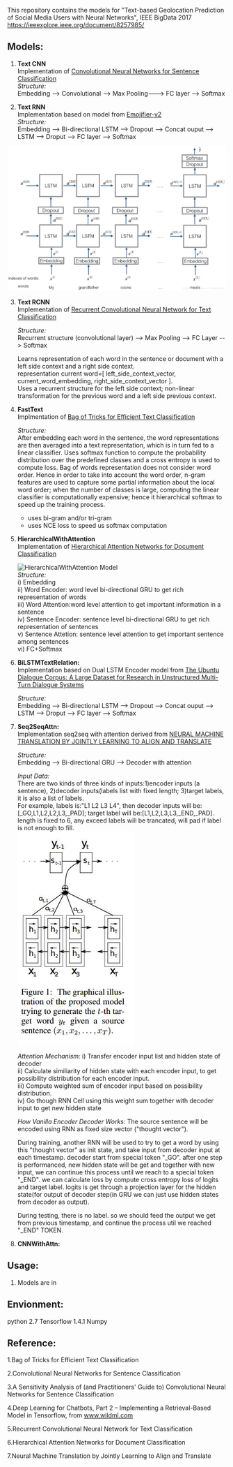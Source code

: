 
This repository contains the models for "Text-based Geolocation Prediction of Social Media Users with Neural Networks", IEEE BigData 2017
https://ieeexplore.ieee.org/document/8257985/  

## Models:
1. **Text CNN**    
  Implementation of [Convolutional Neural Networks for Sentence Classification](http://www.aclweb.org/anthology/D14-1181)  
  *Structure:*  
  Embedding --> Convolutional --> Max Pooling---> FC layer --> Softmax

2. **Text RNN**  
  Implementation based on model from [Emojifier-v2](https://blog.csdn.net/liangyihuai/article/details/79340738)  
  *Structure:*  
  Embedding --> Bi-directional LSTM --> Dropout --> Concat ouput --> LSTM --> Droput --> FC layer --> Softmax   

![Text RNN Model](rnn.png)

3. **Text RCNN**  
    Implementation of [Recurrent Convolutional Neural Network for Text Classification](https://www.aaai.org/ocs/index.php/AAAI/AAAI15/paper/download/9745/9552)  

    *Structure:*  
    Recurrent structure (convolutional layer) --> Max Pooling --> FC Layer --> Softmax   

    Learns representation of each word in the sentence or document with a left side context and a right side context.    
    representation current word=[ left_side_context_vector, current_word_embedding, right_side_context_vector ].    
    Uses a recurrent structure for the left side context; non-linear transformation for the previous word and a left side previous context.  

4. **FastText**    
Implmentation of [Bag of Tricks for Efficient Text Classification](https://arxiv.org/abs/1607.01759)   
    
    *Structure:*  
    After embedding each word in the sentence, the word representations are then averaged into a text representation, which is in turn fed to a linear classifier. Uses softmax function to compute the probability distribution over the predefined classes and a cross entropy is used to compute loss. Bag of words representation does not consider word order. Hence in order to take into account the word order, n-gram features are used to capture some partial information about the local word order; when the number of classes is large, computing the linear classifier is computationally  expensive; hence it hierarchical softmax to speed up the training process.

     * uses bi-gram and/or tri-gram
     * uses NCE loss to speed us softmax computation

5. **HierarchicalWithAttention**    
    Implementation of [Hierarchical Attention Networks for Document Classification](https://www.cs.cmu.edu/~diyiy/docs/naacl16.pdf)  
      
     ![HierarchicalWithAttention Model](HwithAtnn.JPG)     
    *Structure:*  
      i) Embedding  
      ii) Word Encoder: word level bi-directional GRU to get rich representation of words  
      iii) Word Attention:word level attention to get important information in a sentence  
      iv) Sentence Encoder: sentence level bi-directional GRU to get rich representation of sentences  
      v) Sentence Attetion: sentence level attention to get important sentence among sentences  
      vi) FC+Softmax  

6. **BiLSTMTextRelation:**  
    Implementation based on Dual LSTM Encoder model from [The Ubuntu Dialogue Corpus: A Large Dataset for Research in Unstructured Multi-Turn Dialogue Systems](https://arxiv.org/abs/1506.08909)  

    *Structure:*  
    Embedding --> Bi-directional LSTM --> Dropout --> Concat ouput --> LSTM --> Droput --> FC layer --> Softmax   


7. **Seq2SeqAttn:**  
  Implementation seq2seq with attention derived from [NEURAL MACHINE TRANSLATION BY JOINTLY LEARNING TO ALIGN AND TRANSLATE](https://arxiv.org/pdf/1409.0473.pdf)   

    *Structure:*  
    Embedding --> Bi-directional GRU --> Decoder with attention  
      
    *Input Data:*  
    There are two kinds of three kinds of inputs:1)encoder inputs (a sentence),  2)decoder inputs(labels list with fixed length; 3)target labels, it is also a list of labels.     
    For example, labels is:"L1 L2 L3 L4", then decoder inputs will be:[_GO,L1,L2,L2,L3,_PAD]; target label will be:[L1,L2,L3,L3,_END,_PAD]. length is fixed to 6, any exceed labels will be trancated, will pad if label is not enough to fill.  
    ![Seq2SeqAttn Model](seq2seqAttention.JPG)  
    
    *Attention Mechanism:*
    i) Transfer encoder input list and hidden state of decoder  
    ii) Calculate similiarity of hidden state with each encoder input, to get possibility distribution for each encoder input.    
    iii) Compute weighted sum of encoder input based on possibility distribution.    
    iv) Go though RNN Cell using this weight sum together with decoder input to get new hidden state    

    *How Vanilla Encoder Decoder Works:* 
    The source sentence will be encoded using RNN as fixed size vector ("thought vector").  
      
    During training, another RNN will be used to try to get a word by using this "thought vector" as init state, and take input from decoder input at each timestamp. decoder start from special token "_GO". after one step is performanced, new hidden state will be get and together with new input, we can continue this process until we reach to a special token "_END". we can calculate loss by compute cross entropy loss of logits and target label. logits is get through a projection layer for the hidden state(for output of decoder step(in GRU we can just use hidden states from decoder as output).

    During testing, there is no label. so we should feed the output we get from previous timestamp, and continue the process util we reached "_END" TOKEN.


8. **CNNWithAttn:**

## Usage:
1. Models are in


## Envionment:
python 2.7
Tensorflow 1.4.1
Numpy

## Reference:  
1.Bag of Tricks for Efficient Text Classification  

2.Convolutional Neural Networks for Sentence Classification    

3.A Sensitivity Analysis of (and Practitioners' Guide to) Convolutional Neural Networks for Sentence Classification  

4.Deep Learning for Chatbots, Part 2 – Implementing a Retrieval-Based Model in Tensorflow, from www.wildml.com    

5.Recurrent Convolutional Neural Network for Text Classification    

6.Hierarchical Attention Networks for Document Classification  

7.Neural Machine Translation by Jointly Learning to Align and Translate


